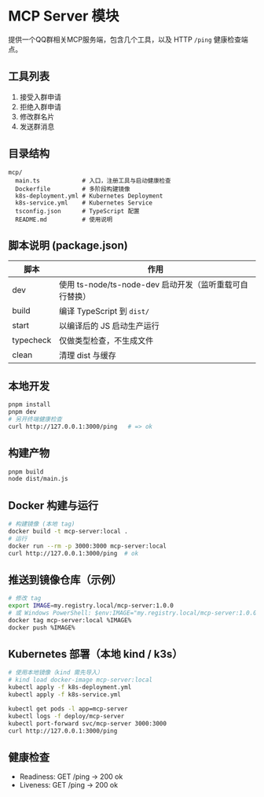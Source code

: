 # MCP Server 模块

提供一个QQ群相关MCP服务端，包含几个工具，以及 HTTP `/ping` 健康检查端点。

## 工具列表

1. 接受入群申请
2. 拒绝入群申请
3. 修改群名片
4. 发送群消息

## 目录结构
```
mcp/
  main.ts            # 入口，注册工具与启动健康检查
  Dockerfile         # 多阶段构建镜像
  k8s-deployment.yml # Kubernetes Deployment
  k8s-service.yml    # Kubernetes Service
  tsconfig.json      # TypeScript 配置
  README.md          # 使用说明
```

## 脚本说明 (package.json)
| 脚本 | 作用 |
|------|------|
| dev | 使用 ts-node/ts-node-dev 启动开发（监听重载可自行替换） |
| build | 编译 TypeScript 到 `dist/` |
| start | 以编译后的 JS 启动生产运行 |
| typecheck | 仅做类型检查，不生成文件 |
| clean | 清理 dist 与缓存 |

## 本地开发
```bash
pnpm install
pnpm dev
# 另开终端健康检查
curl http://127.0.0.1:3000/ping   # => ok
```

## 构建产物
```bash
pnpm build
node dist/main.js
```

## Docker 构建与运行
```bash
# 构建镜像 (本地 tag)
docker build -t mcp-server:local .
# 运行
docker run --rm -p 3000:3000 mcp-server:local
curl http://127.0.0.1:3000/ping  # ok
```

## 推送到镜像仓库（示例）
```bash
# 修改 tag
export IMAGE=my.registry.local/mcp-server:1.0.0
# 或 Windows PowerShell: $env:IMAGE="my.registry.local/mcp-server:1.0.0"
docker tag mcp-server:local %IMAGE%
docker push %IMAGE%
```

## Kubernetes 部署（本地 kind / k3s）
```bash
# 使用本地镜像（kind 需先导入）
# kind load docker-image mcp-server:local
kubectl apply -f k8s-deployment.yml
kubectl apply -f k8s-service.yml

kubectl get pods -l app=mcp-server
kubectl logs -f deploy/mcp-server
kubectl port-forward svc/mcp-server 3000:3000
curl http://127.0.0.1:3000/ping
```

## 健康检查
- Readiness: GET /ping -> 200 ok
- Liveness:  GET /ping -> 200 ok

